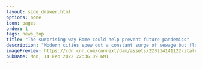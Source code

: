 ```yaml
---
layout: side_drawer.html
options: none
icon: pages
order: 1
tags: news_top
title: "The surprising way Rome could help prevent future pandemics"
description: "Modern cities spew out a constant surge of sewage but floating in the smelly sludge are vital cellular clues about Covid-19 and its spread among the population. "
imagePreview: https://cdn.cnn.com/cnnnext/dam/assets/220214141122-italy-sewage-wedeman-1-video-synd-2.jpg
pubDate: Mon, 14 Feb 2022 22:36:09 GMT
---
```

